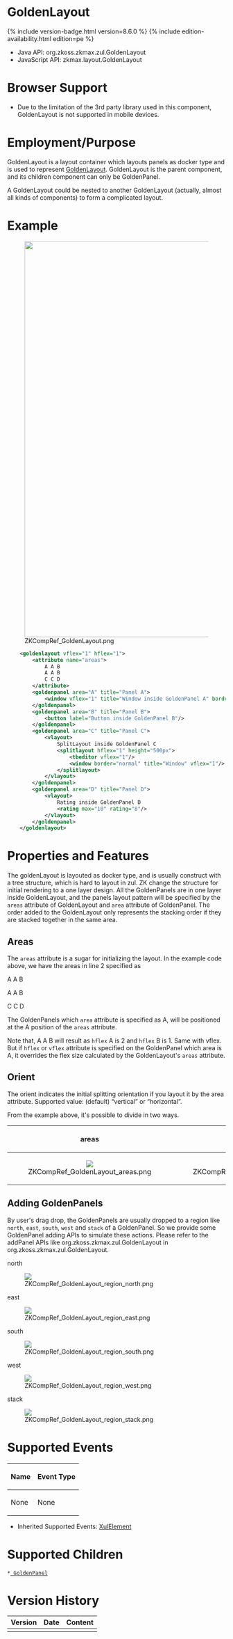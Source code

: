 

# GoldenLayout

{% include version-badge.html version=8.6.0 %} {% include edition-availability.html edition=pe %}

- Java API: <javadoc>org.zkoss.zkmax.zul.GoldenLayout</javadoc>
- JavaScript API:
  <javadoc directory="jsdoc">zkmax.layout.GoldenLayout</javadoc>

# Browser Support

- Due to the limitation of the 3rd party library used in this component,
  GoldenLayout is not supported in mobile devices.

# Employment/Purpose

GoldenLayout is a layout container which layouts panels as docker type
and is used to represent [GoldenLayout](http://golden-layout.com/).
GoldenLayout is the parent component, and its children component can
only be GoldenPanel.

A GoldenLayout could be nested to another GoldenLayout (actually, almost
all kinds of components) to form a complicated layout.

# Example

<figure>
<img src="images/ZKCompRef_GoldenLayout.png title="ZKCompRef_GoldenLayout.png"
width="910" />
<figcaption>ZKCompRef_GoldenLayout.png</figcaption>
</figure>

``` xml
    <goldenlayout vflex="1" hflex="1">
        <attribute name="areas">
            A A B
            A A B
            C C D
        </attribute>
        <goldenpanel area="A" title="Panel A">
            <window vflex="1" title="Window inside GoldenPanel A" border="normal"/>
        </goldenpanel>
        <goldenpanel area="B" title="Panel B">
            <button label="Button inside GoldenPanel B"/>
        </goldenpanel>
        <goldenpanel area="C" title="Panel C">
            <vlayout>
                SplitLayout inside GoldenPanel C
                <splitlayout hflex="1" height="500px">
                    <tbeditor vflex="1"/>
                    <window border="normal" title="Window" vflex="1"/>
                </splitlayout>
            </vlayout>
        </goldenpanel>
        <goldenpanel area="D" title="Panel D">
            <vlayout>
                Rating inside GoldenPanel D
                <rating max="10" rating="8"/>
            </vlayout>
        </goldenpanel>
    </goldenlayout>
```

# Properties and Features

The goldenLayout is layouted as docker type, and is usually construct
with a tree structure, which is hard to layout in zul. ZK change the
structure for initial rendering to a one layer design. All the
GoldenPanels are in one layer inside GoldenLayout, and the panels layout
pattern will be specified by the `areas` attribute of GoldenLayout and
`area` attribute of GoldenPanel. The order added to the GoldenLayout
only represents the stacking order if they are stacked together in the
same area.

## Areas

The `areas` attribute is a sugar for initializing the layout. In the
example code above, we have the areas in line 2 specified as

A A B

A A B

C C D

The GoldenPanels which `area` attribute is specified as A, will be
positioned at the A position of the `areas` attribute.

Note that, A A B will result as `hflex` A is 2 and `hflex` B is 1. Same
with vflex. But if `hflex` or `vflex` attribute is specified on the
GoldenPanel which area is A, it overrides the flex size calculated by
the GoldenLayout's `areas` attribute.

## Orient

The orient indicates the initial splitting orientation if you layout it
by the area attribute. Supported value: (default) “vertical” or
“horizontal”.

From the example above, it's possible to divide in two ways.

<table>
<thead>
<tr class="header">
<th><center>
<p>areas</p>
</center></th>
<th><center>
<p>vertical</p>
</center></th>
<th><center>
<p>horizontal</p>
</center></th>
</tr>
</thead>
<tbody>
<tr class="odd">
<td><center>
<figure>
<img src="images/ZKCompRef_GoldenLayout_areas.png
title="ZKCompRef_GoldenLayout_areas.png" />
<figcaption>ZKCompRef_GoldenLayout_areas.png</figcaption>
</figure>
</center></td>
<td><center>
<figure>
<img src="images/ZKCompRef_GoldenLayout_vertical.png
title="ZKCompRef_GoldenLayout_vertical.png" />
<figcaption>ZKCompRef_GoldenLayout_vertical.png</figcaption>
</figure>
</center></td>
<td><center>
<figure>
<img src="images/ZKCompRef_GoldenLayout_horizontal.png
title="ZKCompRef_GoldenLayout_horizontal.png" />
<figcaption>ZKCompRef_GoldenLayout_horizontal.png</figcaption>
</figure>
</center></td>
</tr>
</tbody>
</table>

## Adding GoldenPanels

By user's drag drop, the GoldenPanels are usually dropped to a region
like `north`, `east`, `south`, `west` and `stack` of a GoldenPanel. So
we provide some GoldenPanel adding APIs to simulate these actions.
Please refer to the addPanel APIs like
<javadoc method="addPanel(GoldenPanel, GoldenPanel, String)">org.zkoss.zkmax.zul.GoldenLayout</javadoc>
in <javadoc>org.zkoss.zkmax.zul.GoldenLayout</javadoc>.

north

<figure>
<img src="images/ZKCompRef_GoldenLayout_region_north.png
title="ZKCompRef_GoldenLayout_region_north.png" />
<figcaption>ZKCompRef_GoldenLayout_region_north.png</figcaption>
</figure>

east

<figure>
<img src="images/ZKCompRef_GoldenLayout_region_east.png
title="ZKCompRef_GoldenLayout_region_east.png" />
<figcaption>ZKCompRef_GoldenLayout_region_east.png</figcaption>
</figure>

south

<figure>
<img src="images/ZKCompRef_GoldenLayout_region_south.png
title="ZKCompRef_GoldenLayout_region_south.png" />
<figcaption>ZKCompRef_GoldenLayout_region_south.png</figcaption>
</figure>

west

<figure>
<img src="images/ZKCompRef_GoldenLayout_region_west.png
title="ZKCompRef_GoldenLayout_region_west.png" />
<figcaption>ZKCompRef_GoldenLayout_region_west.png</figcaption>
</figure>

stack

<figure>
<img src="images/ZKCompRef_GoldenLayout_region_stack.png
title="ZKCompRef_GoldenLayout_region_stack.png" />
<figcaption>ZKCompRef_GoldenLayout_region_stack.png</figcaption>
</figure>

# Supported Events

<table>
<thead>
<tr class="header">
<th><center>
<p>Name</p>
</center></th>
<th><center>
<p>Event Type</p>
</center></th>
</tr>
</thead>
<tbody>
<tr class="odd">
<td><p>None</p></td>
<td><p>None</p></td>
</tr>
</tbody>
</table>

- Inherited Supported Events: [
  XulElement](ZK_Component_Reference/Base_Components/XulElement#Supported_Events)

# Supported Children

`*`[` GoldenPanel`](ZK_Component_Reference/Layouts/GoldenLayout/GoldenPanel)

# Version History



| Version | Date | Content |
|---------|------|---------|
|         |      |         |


